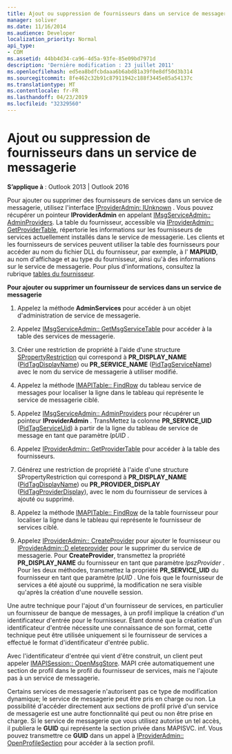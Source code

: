```yaml
---
title: Ajout ou suppression de fournisseurs dans un service de messagerie
manager: soliver
ms.date: 11/16/2014
ms.audience: Developer
localization_priority: Normal
api_type:
- COM
ms.assetid: 44bb4d34-ca96-4d5a-93fe-85e09bd7971d
description: 'Dernière modification : 23 juillet 2011'
ms.openlocfilehash: ed5ea8bdfcbdaaa6b6abd81a39f0e8df50d3b314
ms.sourcegitcommit: 8fe462c32b91c87911942c188f3445e85a54137c
ms.translationtype: MT
ms.contentlocale: fr-FR
ms.lasthandoff: 04/23/2019
ms.locfileid: "32329560"
---
```

# <a name="adding-or-deleting-providers-in-a-message-service"></a>Ajout ou suppression de fournisseurs dans un service de messagerie

  
  
**S’applique à** : Outlook 2013 | Outlook 2016 
  
Pour ajouter ou supprimer des fournisseurs de services dans un service de messagerie, utilisez l'interface [IProviderAdmin: IUnknown](iprovideradminiunknown.md) . Vous pouvez récupérer un pointeur **IProviderAdmin** en appelant [IMsgServiceAdmin:: AdminProviders](imsgserviceadmin-adminproviders.md). La table du fournisseur, accessible via [IProviderAdmin:: GetProviderTable](iprovideradmin-getprovidertable.md), répertorie les informations sur les fournisseurs de services actuellement installés dans le service de messagerie. Les clients et les fournisseurs de services peuvent utiliser la table des fournisseurs pour accéder au nom du fichier DLL du fournisseur, par exemple, à l' **MAPIUID**, au nom d'affichage et au type du fournisseur, ainsi qu'à des informations sur le service de messagerie. Pour plus d'informations, consultez la rubrique [tables du fournisseur](provider-tables.md).
  
 **Pour ajouter ou supprimer un fournisseur de services dans un service de messagerie**
  
1. Appelez la méthode **AdminServices** pour accéder à un objet d'administration de service de messagerie. 
    
2. Appelez [IMsgServiceAdmin:: GetMsgServiceTable](imsgserviceadmin-getmsgservicetable.md) pour accéder à la table des services de messagerie. 
    
3. Créer une restriction de propriété à l'aide d'une structure [SPropertyRestriction](spropertyrestriction.md) qui correspond à **PR_DISPLAY_NAME** ([PidTagDisplayName](pidtagdisplayname-canonical-property.md)) ou **PR_SERVICE_NAME** ([PidTagServiceName](pidtagservicename-canonical-property.md)) avec le nom du service de messagerie à utiliser modifié. 
    
4. Appelez la méthode [IMAPITable:: FindRow](imapitable-findrow.md) du tableau service de messages pour localiser la ligne dans le tableau qui représente le service de messagerie ciblé. 
    
5. Appelez [IMsgServiceAdmin:: AdminProviders](imsgserviceadmin-adminproviders.md) pour récupérer un pointeur **IProviderAdmin** . TransMettez la colonne **PR_SERVICE_UID** ([PidTagServiceUid](pidtagserviceuid-canonical-property.md)) à partir de la ligne du tableau de service de message en tant que paramètre _lpUID_ . 
    
6. Appelez [IProviderAdmin:: GetProviderTable](iprovideradmin-getprovidertable.md) pour accéder à la table des fournisseurs. 
    
7. Générez une restriction de propriété à l'aide d'une structure SPropertyRestriction qui correspond à **PR_DISPLAY_NAME** ([PidTagDisplayName](pidtagdisplayname-canonical-property.md)) ou **PR_PROVIDER_DISPLAY** ([PidTagProviderDisplay](pidtagproviderdisplay-canonical-property.md)), avec le nom du fournisseur de services à ajouté ou supprimé. 
    
8. Appelez la méthode [IMAPITable:: FindRow](imapitable-findrow.md) de la table fournisseur pour localiser la ligne dans le tableau qui représente le fournisseur de services ciblé. 
    
9. Appelez [IProviderAdmin:: CreateProvider](iprovideradmin-createprovider.md) pour ajouter le fournisseur ou [IProviderAdmin::D eleteprovider](iprovideradmin-deleteprovider.md) pour le supprimer du service de messagerie. Pour **CreateProvider**, transmettez la propriété **PR_DISPLAY_NAME** du fournisseur en tant que paramètre _lpszProvider_ . Pour les deux méthodes, transmettez la propriété **PR_SERVICE_UID** du fournisseur en tant que paramètre _lpUID_ . Une fois que le fournisseur de services a été ajouté ou supprimé, la modification ne sera visible qu'après la création d'une nouvelle session. 
    
Une autre technique pour l'ajout d'un fournisseur de services, en particulier un fournisseur de banque de messages, à un profil implique la création d'un identificateur d'entrée pour le fournisseur. Étant donné que la création d'un identificateur d'entrée nécessite une connaissance de son format, cette technique peut être utilisée uniquement si le fournisseur de services a effectué le format d'identificateur d'entrée public. 
  
Avec l'identificateur d'entrée qui vient d'être construit, un client peut appeler [IMAPISession:: OpenMsgStore](imapisession-openmsgstore.md). MAPI crée automatiquement une section de profil dans le profil du fournisseur de services, mais ne l'ajoute pas à un service de messagerie. 
  
Certains services de messagerie n'autorisent pas ce type de modification dynamique; le service de messagerie peut être pris en charge ou non. La possibilité d'accéder directement aux sections de profil privé d'un service de messagerie est une autre fonctionnalité qui peut ou non être prise en charge. Si le service de messagerie que vous utilisez autorise un tel accès, il publiera le **GUID** qui représente la section privée dans MAPISVC. inf. Vous pouvez transmettre ce **GUID** dans un appel à [IProviderAdmin:: OpenProfileSection](iprovideradmin-openprofilesection.md) pour accéder à la section profil. 
  


